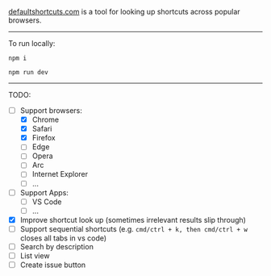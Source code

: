 [defaultshortcuts.com](https://www.defaultshortcuts.com/) is a tool for looking up shortcuts across popular browsers.

---

To run locally:

```console
npm i
```

```console
npm run dev
```

---

TODO:

- [ ] Support browsers:
  - [x] Chrome
  - [x] Safari
  - [x] Firefox
  - [ ] Edge
  - [ ] Opera
  - [ ] Arc
  - [ ] Internet Explorer
  - [ ] ...
- [ ] Support Apps:
  - [ ] VS Code
  - [ ] ...
- [x] Improve shortcut look up (sometimes irrelevant results slip through)
- [ ] Support sequential shortcuts (e.g. `cmd/ctrl + k, then cmd/ctrl + w` closes all tabs in vs code)
- [ ] Search by description
- [ ] List view
- [ ] Create issue button
